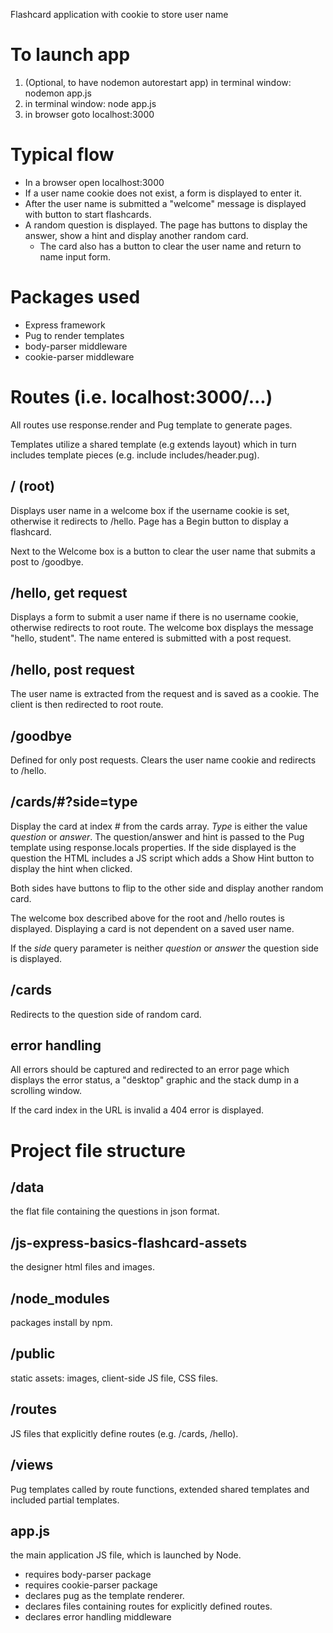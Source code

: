 
Flashcard application with cookie to store user name


# To launch app # 
  1. (Optional, to have nodemon autorestart app) in terminal window: nodemon app.js  
  2. in terminal window: node app.js
  3. in browser goto localhost:3000
  
# Typical flow #
  - In a browser open localhost:3000
  - If a user name cookie does not exist, a form is displayed to enter it.
  - After the user name is submitted a "welcome" message is displayed with
    button to start flashcards.
  - A random question is displayed. The page has buttons to display the answer,
    show a hint and display another random card.
    - The card also has a button to clear the user name and return to name input
      form.

# Packages used #
  - Express framework
  - Pug to render templates
  - body-parser middleware
  - cookie-parser middleware

# Routes (i.e. localhost:3000/...) #
All routes use response.render and Pug template to generate pages.

Templates utilize a shared template (e.g extends layout) which in
turn includes template pieces (e.g. include includes/header.pug).

## / (root) ##
Displays user name in a welcome box if the username cookie is set, otherwise it 
redirects to /hello. Page has a Begin button to display a flashcard.
  
Next to the Welcome box is a button to clear the user name that submits a post 
to /goodbye.

## /hello, get request ##
Displays a form to submit a user name if there is no username cookie,
otherwise redirects to root route. The welcome box displays the message
"hello, student". The name entered is submitted with a post request.

## /hello, post request ##
The user name is extracted from the request and is saved as a cookie. The client 
is then redirected to root route.

## /goodbye ##
Defined for only post requests. Clears the user name cookie and redirects to 
/hello.

## /cards/#?side=type ##
Display the card at index _#_ from the cards array. _Type_ is either the value
_question_ or _answer_. The question/answer and hint is passed to the Pug
template using response.locals properties. If the side displayed is the
question the HTML includes a JS script which adds a Show Hint button to display 
the hint when clicked.

Both sides have buttons to flip to the other side and display another random 
card.

The welcome box described above for the root and /hello routes is displayed.
Displaying a card is not dependent on a saved user name.

If the _side_ query parameter is neither _question_ or _answer_ the question 
side is displayed.

## /cards ##
Redirects to the question side of random card.

## error handling ##
All errors should be captured and redirected to an error page which displays the 
error status, a "desktop" graphic and the stack dump in a scrolling window.

If the card index in the URL is invalid a 404 error is displayed.

# Project file structure # 

## /data ## 
the flat file containing the questions in json format.

## /js-express-basics-flashcard-assets ## 
the designer html files and images.

## /node_modules ##
packages install by npm.

## /public ##
static assets: images, client-side JS file, CSS files.

## /routes ##
JS files that explicitly define routes (e.g. /cards, /hello).

## /views ##
Pug templates called by route functions, extended shared templates and
included partial templates.

## app.js ##
the main application JS file, which is launched by Node.
 - requires body-parser package
 - requires cookie-parser package
 - declares pug as the template renderer.
 - declares files containing routes for explicitly defined routes.
 - declares error handling middleware
